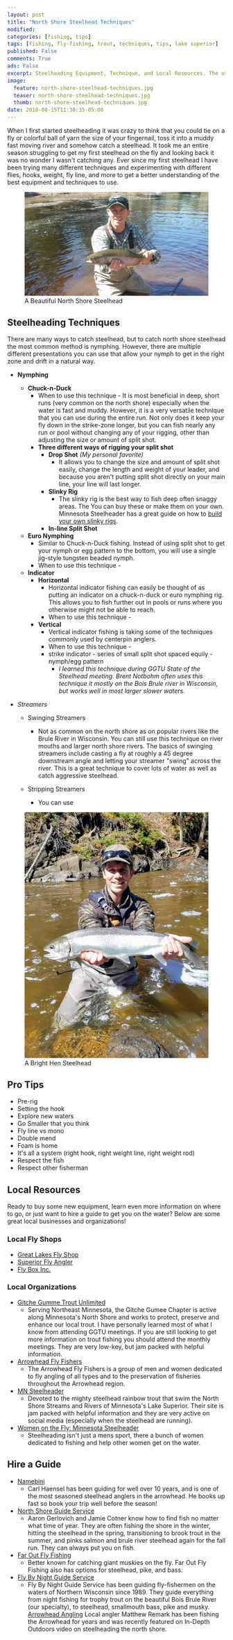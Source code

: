 ```yaml
---
layout: post
title: "North Shore Steelhead Techniques"
modified:
categories: [fishing, tips]
tags: [fishing, fly-fishing, trout, techniques, tips, lake superior]
published: False
comments: True
ads: False
excerpt: Steelheading Equipment, Technique, and Local Resources. The ultimate guide for beginners to seasoned steelhead anglers fishing the North Shore of Lake Superior for Steelhead.
image:
  feature: north-shore-steelhead-techniques.jpg
  teaser: north-shore-steelhead-techniques.jpg
  thumb: north-shore-steelhead-techniques.jpg
date: 2018-08-15T11:38:35-05:00
---
```


When I first started steelheading it was crazy to think that you could tie on a fly or colorful ball of yarn the size of your fingernail, toss it into a muddy fast moving river and somehow catch a steelhead. It took me an entire season struggling to get my first steelhead on the fly and looking back it was no wonder I wasn't catching any. Ever since my first steelhead I have been trying many different techniques and experimenting with different flies, hooks, weight, fly line, and more to get a better understanding of the best equipment and techniques to use.

<figure>
  <img title="North Shore Steelhead" src="/images/north-shore-steelhead-8.jpg">
  <figcaption>A Beautiful North Shore Steelhead</figcaption>
</figure>



<h2 id="techniques">Steelheading Techniques</h2>

There are many ways to catch steelhead, but to catch north shore steelhead the most common method is nymphing. However, there are multiple different presentations you can use that allow your nymph to get in the right zone and drift in a natural way.

-   **Nymphing**
    -   **Chuck-n-Duck**
        -   When to use this technique - It is most beneficial in deep, short runs (very common on the north shore) especially when the water is fast and muddy. However, it is a very versatile technique that you can use during the entire run. Not only does it keep your fly down in the strike-zone longer, but you can fish nearly any run or pool without changing any of your rigging, other than adjusting the size or amount of split shot.
        -   **Three different ways of rigging your split shot**
            -   **Drop Shot** _(My personal favorite)_
                -   It allows you to change the size and amount of split shot easily, change the length and weight of your leader, and because you aren't putting split shot directly on your main line, your line will last longer.
            -   **Slinky Rig**
                -   The slinky rig is the best way to fish deep often snaggy areas. The You can buy these or make them on your own.
                    Minnesota Steelheader has a great guide on how to <a target="_blank" href="http://www.minnesotasteelheader.com/Slinkys.html">build your own slinky rigs</a>.
            -   **In-line Split Shot**
    -   **Euro Nymphing**
        -   Similar to Chuck-n-Duck fishing. Instead of using split shot to get your nymph or egg pattern to the bottom, you will use a single jig-style tungsten beaded nymph.
        -   When to use this technique -
    -   **Indicator**
        -   **Horizontal**
            -   Horizontal indicator fishing can easily be thought of as putting an indicator on a chuck-n-duck or euro nymphing rig. This allows you to fish further out in pools or runs where you otherwise might not be able to reach.
            -   When to use this technique -
        -   **Vertical**
            -   Vertical indicator fishing is taking some of the techniques commonly used by centerpin anglers.
            -   When to use this technique -
            -   strike indicator - series of small split shot spaced equily - nymph/egg pattern
                -   _I learned this technique during GGTU State of the Steelhead meeting. Brent Notbohm often uses this technique it mostly on the Bois Brule river in Wisconsin, but works well in most larger slower waters._
-   _Streamers_

    -   Swinging Streamers

        -   Not as common on the north shore as on popular rivers like the Brule River in Wisconsin. You can still use this technique on river mouths and larger north shore rivers.
            The basics of swinging streamers include casting a fly at roughly a 45 degree downstream angle and letting your streamer "swing" across the river. This is a great technique to cover lots of water as well as catch aggressive steelhead.

    -   Stripping Streamers
        -   You can use

<figure>
  <img title="North Shore Steelhead" src="/images/north-shore-steelhead-6.jpg">
  <figcaption>A Bright Hen Steelhead</figcaption>
</figure>

<h2 id="protips">Pro Tips</h2>

-   Pre-rig
-   Setting the hook
-   Explore new waters
-   Go Smaller that you think
-   Fly line vs mono
-   Double mend
-   Foam is home
-   It's all a system (right hook, right weight line, right weight rod)
-   Respect the fish
-   Respect other fisherman

<h2 id="resources">Local Resources</h2>

Ready to buy some new equipment, learn even more information on where to go, or just want to hire a guide to get you on the water? Below are some great local businesses and organizations!

### Local Fly Shops

-   <a target="_blank" href="https://www.facebook.com/Great-Lakes-Fly-Shop-425781540790306/">Great Lakes Fly Shop</a>
-   <a target="_blank" href="https://www.facebook.com/Superior-Fly-Angler-127406380652225/">Superior Fly Angler</a>
-   <a target="_blank" href="https://www.facebook.com/flyboxmn/">Fly Box Inc.</a>

### Local Organizations

-   <a target="_blank" href="https://www.facebook.com/GitcheGumeeTU/">Gitche Gumme Trout Unlimited</a>
    -   Serving Northeast Minnesota, the Gitche Gumee Chapter is active along Minnesota's North Shore and works to protect, preserve and enhance our local trout. I have personally learned most of what I know from attending GGTU meetings. If you are still looking to get more information on trout fishing you should attend the monthly meetings. They are very low-key, but jam packed with helpful information.
-   <a target="_blank" href="https://www.facebook.com/Arrowhead-Fly-Fishers-138990146139573/">Arrowhead Fly Fishers</a>
    -   The Arrowhead Fly Fishers is a group of men and women dedicated to fly angling of all types and to the preservation of fisheries throughout the Arrowhead region.
-   <a target="_blank" href="https://www.facebook.com/MinnesotaSteelheader/">MN Steelheader</a>
    -   Devoted to the mighty steelhead rainbow trout that swim the North Shore Streams and Rivers of Minnesota's Lake Superior. Their site is jam packed with helpful information and they are very active on social media (especially when the steelhead are running).
-   <a target="_blank" href="https://www.facebook.com/womenontheflyms/">Women on the Fly: Minnesota Steelheader</a>
    -   Steelheading isn't just a mens sport, there a bunch of women dedicated to fishing and help other women get on the water.

## Hire a Guide

-   <a target="_blank" href="https://www.facebook.com/Namebini/">Namebini</a>
    -   Carl Haensel has been guiding for well over 10 years, and is one of the most seasoned steelhead anglers in the arrowhead. He books up fast so book your trip well before the season!
-   <a target="_blank" href="https://www.facebook.com/MNNorthshoreguideservice/">North Shore Guide Service</a>
    -   Aaron Gerlovich and Jamie Cotner know how to find fish no matter what time of year. They are often fishing the shore in the winter, hitting the steelhead in the spring, transitioning to brook trout in the summer, and pinks salmon and brule river steelhead again for the fall run. They can always put you on fish.
-   <a target="_blank" href="https://faroutflyfishing.com/">Far Out Fly Fishing</a>
    -   Better known for catching giant muskies on the fly. Far Out Fly Fishing also has options for steelhead, pike, and bass.
-   <a target="_blank" href="http://fbnguideservice.com">Fly By Night Guide Service</a>
    -   Fly By Night Guide Service has been guiding fly-fishermen on the waters of Northern Wisconsin since 1989. They guide everything from night fishing for trophy trout on the beautiful Bois Brule River (our specialty), to steelhead, smallmouth bass, pike and musky.
    <a target="_blank" href="https://www.instagram.com/arrowheadangling/">Arrowhead Angling</a>
      Local angler Matthew Remark has been fishing the Arrowhead for years and was recently featured on In-Depth Outdoors video on steelheading the north shore.
